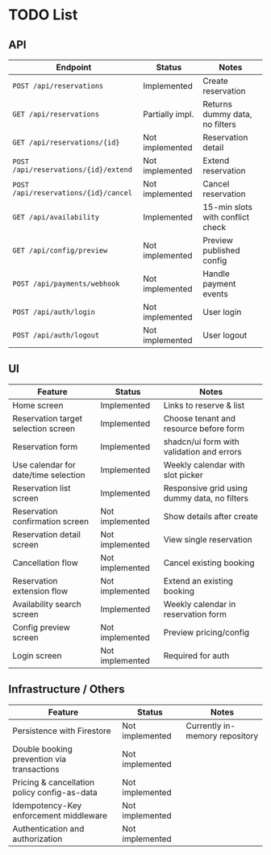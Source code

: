 # TODO List

## API

| Endpoint                             | Status          | Notes                            |
| ------------------------------------ | --------------- | -------------------------------- |
| `POST /api/reservations`             | Implemented     | Create reservation               |
| `GET /api/reservations`              | Partially impl. | Returns dummy data, no filters   |
| `GET /api/reservations/{id}`         | Not implemented | Reservation detail               |
| `POST /api/reservations/{id}/extend` | Not implemented | Extend reservation               |
| `POST /api/reservations/{id}/cancel` | Not implemented | Cancel reservation               |
| `GET /api/availability`              | Implemented     | 15-min slots with conflict check |
| `GET /api/config/preview`            | Not implemented | Preview published config         |
| `POST /api/payments/webhook`         | Not implemented | Handle payment events            |
| `POST /api/auth/login`               | Not implemented | User login                       |
| `POST /api/auth/logout`              | Not implemented | User logout                      |

## UI

| Feature                              | Status          | Notes                                        |
| ------------------------------------ | --------------- | -------------------------------------------- |
| Home screen                          | Implemented     | Links to reserve & list                      |
| Reservation target selection screen  | Implemented     | Choose tenant and resource before form       |
| Reservation form                     | Implemented     | shadcn/ui form with validation and errors    |
| Use calendar for date/time selection | Implemented     | Weekly calendar with slot picker             |
| Reservation list screen              | Implemented     | Responsive grid using dummy data, no filters |
| Reservation confirmation screen      | Not implemented | Show details after create                    |
| Reservation detail screen            | Not implemented | View single reservation                      |
| Cancellation flow                    | Not implemented | Cancel existing booking                      |
| Reservation extension flow           | Not implemented | Extend an existing booking                   |
| Availability search screen           | Implemented     | Weekly calendar in reservation form          |
| Config preview screen                | Not implemented | Preview pricing/config                       |
| Login screen                         | Not implemented | Required for auth                            |

## Infrastructure / Others

| Feature                                      | Status          | Notes                          |
| -------------------------------------------- | --------------- | ------------------------------ |
| Persistence with Firestore                   | Not implemented | Currently in-memory repository |
| Double booking prevention via transactions   | Not implemented |                                |
| Pricing & cancellation policy config-as-data | Not implemented |                                |
| Idempotency-Key enforcement middleware       | Not implemented |                                |
| Authentication and authorization             | Not implemented |                                |
